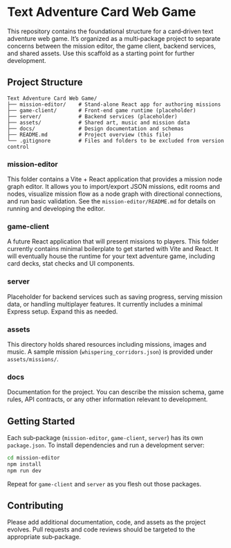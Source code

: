 # Text Adventure Card Web Game

This repository contains the foundational structure for a card‑driven text adventure web game.  It’s organized as a multi‑package project to separate concerns between the mission editor, the game client, backend services, and shared assets.  Use this scaffold as a starting point for further development.

## Project Structure

```
Text Adventure Card Web Game/
├── mission-editor/    # Stand‑alone React app for authoring missions
├── game-client/       # Front‑end game runtime (placeholder)
├── server/            # Backend services (placeholder)
├── assets/            # Shared art, music and mission data
├── docs/              # Design documentation and schemas
├── README.md          # Project overview (this file)
└── .gitignore         # Files and folders to be excluded from version control
```

### mission-editor

This folder contains a Vite + React application that provides a mission node graph editor.  It allows you to import/export JSON missions, edit rooms and nodes, visualize mission flow as a node graph with directional connections, and run basic validation.  See the `mission-editor/README.md` for details on running and developing the editor.

### game-client

A future React application that will present missions to players.  This folder currently contains minimal boilerplate to get started with Vite and React.  It will eventually house the runtime for your text adventure game, including card decks, stat checks and UI components.

### server

Placeholder for backend services such as saving progress, serving mission data, or handling multiplayer features.  It currently includes a minimal Express setup.  Expand this as needed.

### assets

This directory holds shared resources including missions, images and music.  A sample mission (`whispering_corridors.json`) is provided under `assets/missions/`.

### docs

Documentation for the project.  You can describe the mission schema, game rules, API contracts, or any other information relevant to development.

## Getting Started

Each sub‑package (`mission-editor`, `game-client`, `server`) has its own `package.json`.  To install dependencies and run a development server:

```bash
cd mission-editor
npm install
npm run dev
```

Repeat for `game-client` and `server` as you flesh out those packages.

## Contributing

Please add additional documentation, code, and assets as the project evolves.  Pull requests and code reviews should be targeted to the appropriate sub‑package.